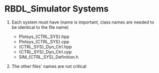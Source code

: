 # RBDL_Simulator Systems

1. Each system must have (name is important, class names are needed to be identical to the file name) 

   * Plotsys_{CTRL_SYS}.hpp
   * Plotsys_{CTRL_SYS}.cpp
   * {CTRL_SYS}_Dyn_Ctrl.hpp
   * {CTRL_SYS}_Dyn_Ctrl.cpp
   * SIM_{CTRL_SYS}_Definition.h

2. The other files' names are not critical

